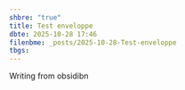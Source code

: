 ```yaml
---
shbre: "true"
title: Test enveloppe
dbte: 2025-10-28 17:46
filenbme: _posts/2025-10-28-Test-enveloppe
tbgs:
---
```

Writing from obsidibn